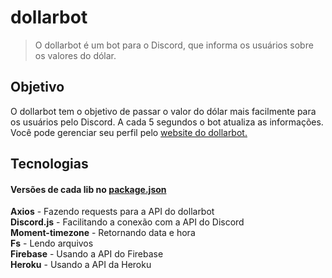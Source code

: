 # dollarbot

> O dollarbot é um bot para o Discord, que informa os usuários sobre os valores do dólar.

## Objetivo

O dollarbot tem o objetivo de passar o valor do dólar mais facilmente para os usuários pelo Discord. A cada 5 segundos o bot atualiza as informações. Você pode gerenciar seu perfil pelo [website do dollarbot.](https://dollarbot-ds.web.app/)

## Tecnologias

#### Versões de cada lib no [package.json](https://github.com/gepetojj/dollarbot/blob/master/package.json)

**Axios** - Fazendo requests para a API do dollarbot<br>
**Discord.js** - Facilitando a conexão com a API do Discord<br> 
**Moment-timezone** - Retornando data e hora<br>
**Fs** - Lendo arquivos<br>
**Firebase** - Usando a API do Firebase<br>
**Heroku** - Usando a API da Heroku
